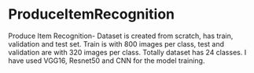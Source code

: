 # ProduceItemRecognition

Produce Item Recognition- Dataset is created from scratch, has train, validation and test set. Train is with 800 images per class, test and validation are with 320 images per class. Totally dataset has 24 classes. I have used VGG16, Resnet50 and CNN for the model training. 
